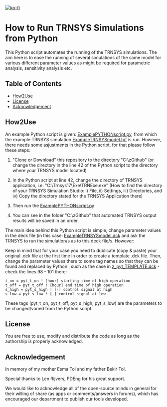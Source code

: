 [![ko-fi](https://ko-fi.com/img/githubbutton_sm.svg)](https://ko-fi.com/F2F01JB1KE)

# How to Run TRNSYS Simulations from Python
This Python script  automates the running of the TRNSYS simulations. The aim here is to ease the running of several simulations of the same model for various different parameter values as might be required for parametric analysis, sensitivity analysis etc.

## Table of Contents
- [How2Use](README.md#how2use)
- [License](README.md#license)
- [Acknowledgement](README.md#acknowledgement)

## How2Use
An example Python script is given: [ExamplePYTHONscript.py](https://github.com/DrTol/TRNSYSfromPython/blob/master/ExamplePYTHONscript.py), from which the example TRNSYS simulation [ExampleTRNSYSmodel.tpf](https://github.com/DrTol/TRNSYSfromPython/blob/master/ExampleTRNSYSmodel.tpf) is run. However, there needs some asjustments in the Python script, for that please follow these steps: 

1. "Clone or Download" this repository to the directory "C:\zGithub\" (or change the directory in the line 42 of the Python script to the directory where your TRNSYS model located)

2. In the Python script at line 42, change the directory of TRNSYS application, i.e. "C:\Trnsys17\Exe\TRNExe.exe" (How to find the directory of your TRNSYS Simulation Studio: i) File, ii) Settings, iii) Directories, and iv) Copy the directory stated for the TRNSYS Application there)

3. Then run the [ExamplePYTHONscript.py](https://github.com/DrTol/TRNSYSfromPython/blob/master/ExamplePYTHONscript.py)

4. You can see in the folder "C:\zGithub\" that automated TRNSYS output results will be saved in an order. 

The main idea behind this Python script is simple, change parameter values in the deck file (in this case: [ExampleTRNSYSmodel.dck](https://github.com/DrTol/TRNSYSfromPython/blob/master/ExampleTRNSYSmodel.dck) and ask the TRNSYS to run the simulation/s as to this deck file/s. However:

Keep in mind that for your case you need to dublicate (copy & paste) your original .dck file at the first time in order to create a template .dck file. Then, change the parameter values there to some tag names so that they can be found and replaced by Python , such as the case in [z_pyt_TEMPLATE.dck](https://github.com/DrTol/TRNSYSfromPython/blob/master/z_pyt_TEMPLATE.dck) - check the lines 98 - 101 there:

```
t_on = pyt_t_on ! [hour] starting time of high operation
t_off = pyt_t_off ! [hour] end time of high operation
s_high = pyt_s_high ! [-] control signal at high
s_low = pyt_s_low ! [-] control signal at low
```
These tags (pyt_t_on, pyt_t_off, pyt_s_high, pyt_s_low) are the parameters to be changed/varied from the Python script. 

## License
You are free to use, modify and distribute the code as long as the authorship is properly acknowledged.

## Acknowledgement 
In memory of my mother Esma Tol and my father Bekir Tol.

Special thanks to Len Rijvers, PDEng for his great support.

We would like to acknowledge all of the open-source minds in general for their willing of share (as apps or comments/answers in forums), which has encouraged our department to publish our tools developed.
